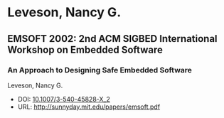 # Leveson, Nancy G.

## EMSOFT 2002: 2nd ACM SIGBED International Workshop on Embedded Software

### An Approach to Designing Safe Embedded Software
Leveson, Nancy G.
* DOI: [10.1007/3-540-45828-X_2](https://doi.org/10.1007/3-540-45828-X_2)
* URL: <http://sunnyday.mit.edu/papers/emsoft.pdf>


